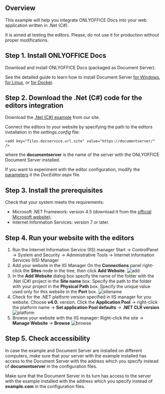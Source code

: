 ## Overview

This example will help you integrate ONLYOFFICE Docs into your web application written in .Net (C#).

It is aimed at testing the editors. Please, do not use it for production without proper modifications. 

## Step 1. Install ONLYOFFICE Docs

Download and install ONLYOFFICE Docs (packaged as Document Server). 

See the detailed guide to learn how to install Document Server [for Windows](https://helpcenter.onlyoffice.com/installation/docs-developer-install-windows.aspx), [for Linux](https://helpcenter.onlyoffice.com/installation/docs-developer-install-ubuntu.aspx), or [for Docker](https://helpcenter.onlyoffice.com/server/developer-edition/docker/docker-installation.aspx).

## Step 2. Download the .Net (C#) code for the editors integration

Download the [.Net (C#) example](https://api.onlyoffice.com/editors/demopreview) from our site.

Connect the editors to your website by specifying the path to the editors installation in the *settings.config* file:
```
<add key="files.docservice.url.site" value="https://documentserver/" />
```
where the **documentserver** is the name of the server with the ONLYOFFICE Document Server installed.

If you want to experiment with the editor configuration, modify the [parameters](https://api.onlyoffice.com/editors/advanced) it the *DocEditor.aspx* file.

## Step 3. Install the prerequisites

Check that your system meets the requirements:
* Microsoft .NET Framework: version 4.5 (download it from the [official Microsoft website](https://www.microsoft.com/en-US/download/details.aspx?id=30653));
* Internet Information Services: version 7 or later.

## Step 4. Run your website with the editors
1. Run the Internet Information Service (IIS) manager
	Start -> ControlPanel -> System and Security -> Administrative Tools -> Internet Information Services (IIS) Manager
2. Add your website in the IIS Manager
	On the **Connections** panel right-click the **Sites** node in the tree, then click **Add Website**.
	![add](screenshots/add.png)
3. In the **Add Website** dialog box specify the name of the folder with the .Net (C#) project in the **Site name** box.
	Specify the path to the folder with your project in the **Physical Path** box.
	Specify the unique value used only for this website in the **Port** box.
	![sitename](screenshots/sitename.png)
4. Check for the .NET platform version specified in IIS manager for you website. Choose **v4.0.** version.
	Click the **Application Pool** -> right-click the platform name -> **Set application Pool defaults** -> **.NET CLR version**
	![platform](screenshots/platform.png)
5. Browse your website with the IIS manager:
	Right-click the site -> **Manage Website** -> **Browse**
	![browse](screenshots/browse.png)

## Step 5. Check accessibility

In case the example and Document Server are installed on different computers, make sure that your server with the example installed has access to the Document Server with the address which you specify instead of **documentserver** in the configuration files.

Make sure that the Document Server in its turn has access to the server with the example installed with the address which you specify instead of **example.com** in the configuration files.
